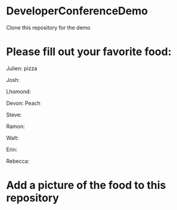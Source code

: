 # DeveloperConferenceDemo
Clone this repository for the demo


# Please fill out your favorite food:

Julien: pizza

Josh:

Lhomond:

Devon: Peach

Steve:

Ramon:

Walt:

Erin:

Rebecca:


# Add a picture of the food to this repository
